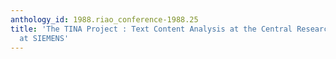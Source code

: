 ```yaml
---
anthology_id: 1988.riao_conference-1988.25
title: 'The TINA Project : Text Content Analysis at the Central Research Laboratories
  at SIEMENS'
---
```

